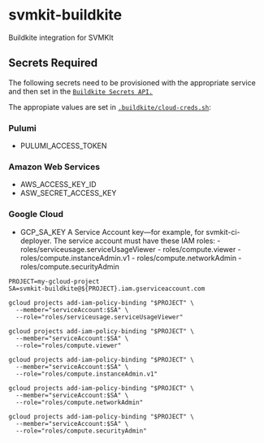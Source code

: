# svmkit-buildkite
Buildkite integration for SVMKIt

## Secrets Required
The following secrets need to be provisioned with the appropriate service
and then set in the [`Buildkite Secrets API.`](https://buildkite.com/docs/pipelines/security/secrets/buildkite-secrets)

The appropiate values are set in [`.buildkite/cloud-creds.sh`](.buildkite/cloud-creds.sh):

### Pulumi
  - PULUMI_ACCESS_TOKEN
  
### Amazon Web Services
  - AWS_ACCESS_KEY_ID
  - ASW_SECRET_ACCESS_KEY

### Google Cloud
  -  GCP_SA_KEY
     A Service Account key—for example, for svmkit-ci-deployer. The service account must have these IAM roles:
	- roles/serviceusage.serviceUsageViewer
	- roles/compute.viewer
	- roles/compute.instanceAdmin.v1
	- roles/compute.networkAdmin
	- roles/compute.securityAdmin


```
PROJECT=my-gcloud-project
SA=svmkit-buildkite@${PROJECT}.iam.gserviceaccount.com

gcloud projects add-iam-policy-binding "$PROJECT" \
  --member="serviceAccount:$SA" \
  --role="roles/serviceusage.serviceUsageViewer"

gcloud projects add-iam-policy-binding "$PROJECT" \
  --member="serviceAccount:$SA" \
  --role="roles/compute.viewer"

gcloud projects add-iam-policy-binding "$PROJECT" \
  --member="serviceAccount:$SA" \
  --role="roles/compute.instanceAdmin.v1"

gcloud projects add-iam-policy-binding "$PROJECT" \
  --member="serviceAccount:$SA" \
  --role="roles/compute.networkAdmin"

gcloud projects add-iam-policy-binding "$PROJECT" \
  --member="serviceAccount:$SA" \
  --role="roles/compute.securityAdmin"
```
